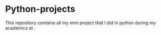 # Python-projects
This repository contains all my mini project that I did in python during my academics at .
